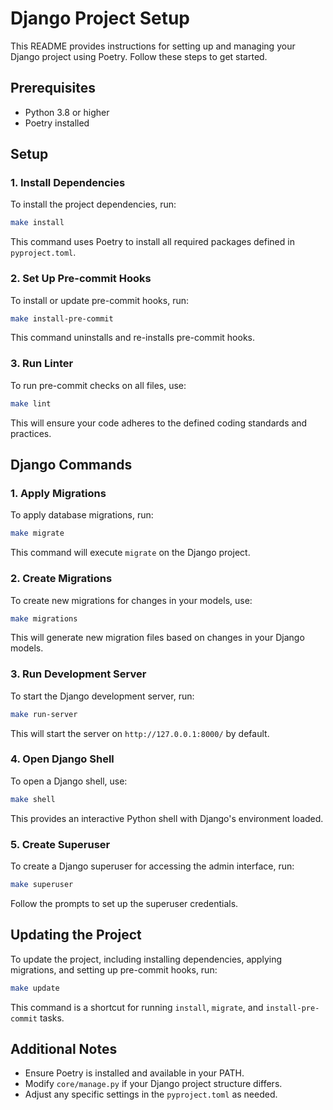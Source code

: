 # Django Project Setup

This README provides instructions for setting up and managing your Django project using Poetry. Follow these steps to get started.

## Prerequisites

- Python 3.8 or higher
- Poetry installed

## Setup

### 1. **Install Dependencies**

To install the project dependencies, run:

```bash
make install
```

This command uses Poetry to install all required packages defined in `pyproject.toml`.

### 2. **Set Up Pre-commit Hooks**

To install or update pre-commit hooks, run:

```bash
make install-pre-commit
```

This command uninstalls and re-installs pre-commit hooks.

### 3. **Run Linter**

To run pre-commit checks on all files, use:

```bash
make lint
```

This will ensure your code adheres to the defined coding standards and practices.

## Django Commands

### 1. **Apply Migrations**

To apply database migrations, run:

```bash
make migrate
```

This command will execute `migrate` on the Django project.

### 2. **Create Migrations**

To create new migrations for changes in your models, use:

```bash
make migrations
```

This will generate new migration files based on changes in your Django models.

### 3. **Run Development Server**

To start the Django development server, run:

```bash
make run-server
```

This will start the server on `http://127.0.0.1:8000/` by default.

### 4. **Open Django Shell**

To open a Django shell, use:

```bash
make shell
```

This provides an interactive Python shell with Django's environment loaded.

### 5. **Create Superuser**

To create a Django superuser for accessing the admin interface, run:

```bash
make superuser
```

Follow the prompts to set up the superuser credentials.

## Updating the Project

To update the project, including installing dependencies, applying migrations, and setting up pre-commit hooks, run:

```bash
make update
```

This command is a shortcut for running `install`, `migrate`, and `install-pre-commit` tasks.

## Additional Notes

- Ensure Poetry is installed and available in your PATH.
- Modify `core/manage.py` if your Django project structure differs.
- Adjust any specific settings in the `pyproject.toml` as needed.